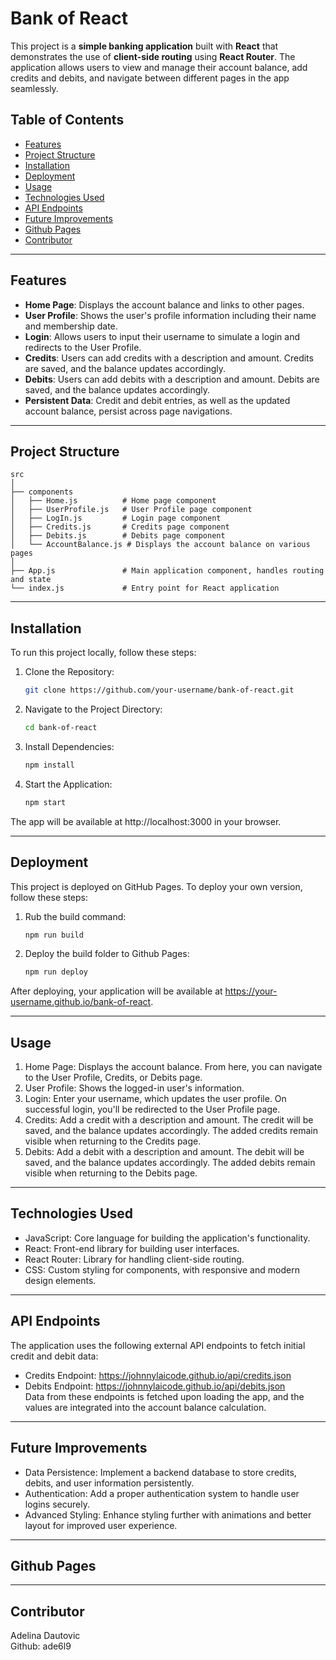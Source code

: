 # Bank of React

This project is a **simple banking application** built with **React** that demonstrates the use of **client-side routing** using **React Router**. The application allows users to view and manage their account balance, add credits and debits, and navigate between different pages in the app seamlessly.

## Table of Contents

- [Features](#features)
- [Project Structure](#project-structure)
- [Installation](#installation)
- [Deployment](#deployment)
- [Usage](#usage)
- [Technologies Used](#technologies-used)
- [API Endpoints](#api-endpoints)
- [Future Improvements](#future-improvements)
- [Github Pages](#github-pages)
- [Contributor](#contributor)

---
## Features

- **Home Page**: Displays the account balance and links to other pages.
- **User Profile**: Shows the user's profile information including their name and membership date.
- **Login**: Allows users to input their username to simulate a login and redirects to the User Profile.
- **Credits**: Users can add credits with a description and amount. Credits are saved, and the balance updates accordingly.
- **Debits**: Users can add debits with a description and amount. Debits are saved, and the balance updates accordingly.
- **Persistent Data**: Credit and debit entries, as well as the updated account balance, persist across page navigations.

---

## Project Structure

```plaintext
src
│
├── components
│   ├── Home.js          # Home page component
│   ├── UserProfile.js   # User Profile page component
│   ├── LogIn.js         # Login page component
│   ├── Credits.js       # Credits page component
│   ├── Debits.js        # Debits page component
│   └── AccountBalance.js # Displays the account balance on various pages
│
├── App.js               # Main application component, handles routing and state
└── index.js             # Entry point for React application
```
---
## Installation

To run this project locally, follow these steps:

1. Clone the Repository:
    ```bash
   git clone https://github.com/your-username/bank-of-react.git

2. Navigate to the Project Directory:
    ```bash
    cd bank-of-react

3. Install Dependencies:
    ```bash
    npm install
4. Start the Application:
    ```bash
    npm start

The app will be available at http://localhost:3000 in your browser.

---
## Deployment

This project is deployed on GitHub Pages. To deploy your own version, follow these steps:
1. Rub the build command:
    ```bash
    npm run build
2. Deploy the build folder to Github Pages:
    ```bash
    npm run deploy

After deploying, your application will be available at https://your-username.github.io/bank-of-react.

---
## Usage

1. Home Page: Displays the account balance. From here, you can navigate to the User Profile, Credits, or Debits page.
2. User Profile: Shows the logged-in user's information.
3. Login: Enter your username, which updates the user profile. On successful login, you'll be redirected to the User Profile page.
4. Credits: Add a credit with a description and amount. The credit will be saved, and the balance updates accordingly. The added credits remain visible when returning to the Credits page.
5. Debits: Add a debit with a description and amount. The debit will be saved, and the balance updates accordingly. The added debits remain visible when returning to the Debits page.

---
## Technologies Used

- JavaScript: Core language for building the application's functionality.
- React: Front-end library for building user interfaces.
- React Router: Library for handling client-side routing.
- CSS: Custom styling for components, with responsive and modern design elements.

--- 
## API Endpoints

The application uses the following external API endpoints to fetch initial credit and debit data:

- Credits Endpoint: https://johnnylaicode.github.io/api/credits.json
- Debits Endpoint: https://johnnylaicode.github.io/api/debits.json <br>
Data from these endpoints is fetched upon loading the app, and the values are integrated into the account balance calculation.

---
## Future Improvements

- Data Persistence: Implement a backend database to store credits, debits, and user information persistently.
- Authentication: Add a proper authentication system to handle user logins securely.
- Advanced Styling: Enhance styling further with animations and better layout for improved user experience.

---
## Github Pages


---
## Contributor
Adelina Dautovic <br>
Github: ade6l9
